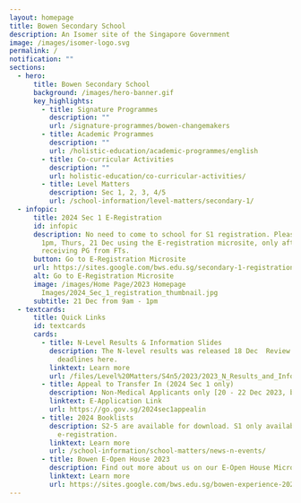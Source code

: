 ```yaml
---
layout: homepage
title: Bowen Secondary School
description: An Isomer site of the Singapore Government
image: /images/isomer-logo.svg
permalink: /
notification: ""
sections:
  - hero:
      title: Bowen Secondary School
      background: /images/hero-banner.gif
      key_highlights:
        - title: Signature Programmes
          description: ""
          url: /signature-programmes/bowen-changemakers
        - title: Academic Programmes
          description: ""
          url: /holistic-education/academic-programmes/english
        - title: Co-curricular Activities
          description: ""
          url: holistic-education/co-curricular-activities/
        - title: Level Matters
          description: Sec 1, 2, 3, 4/5
          url: /school-information/level-matters/secondary-1/
  - infopic:
      title: 2024 Sec 1 E-Registration
      id: infopic
      description: No need to come to school for S1 registration. Please E-register by
        1pm, Thurs, 21 Dec using the E-registration microsite, only after
        receiving PG from FTs.
      button: Go to E-Registration Microsite
      url: https://sites.google.com/bws.edu.sg/secondary-1-registration-2024
      alt: Go to E-Registration Microsite
      image: /images/Home Page/2023 Homepage
        Images/2024_Sec_1_registration_thumbnail.jpg
      subtitle: 21 Dec from 9am - 1pm
  - textcards:
      title: Quick Links
      id: textcards
      cards:
        - title: N-Level Results & Information Slides
          description: The N-level results was released 18 Dec  Review key info and
            deadlines here.
          linktext: Learn more
          url: /files/Level%20Matters/S4n5/2023/2023_N_Results_and_Info_Slides.pdf
        - title: Appeal to Transfer In (2024 Sec 1 only)
          description: Non-Medical Applicants only [20 - 22 Dec 2023, by 5pm]
          linktext: E-Application Link
          url: https://go.gov.sg/2024sec1appealin
        - title: 2024 Booklists
          description: S2-5 are available for download. S1 only available after
            e-registration.
          linktext: Learn more
          url: /school-information/school-matters/news-n-events/
        - title: Bowen E-Open House 2023
          description: Find out more about us on our E-Open House Microsite
          linktext: Learn more
          url: https://sites.google.com/bws.edu.sg/bowen-experience-2023/welcome-to-bowen-e-open-house
---
```

